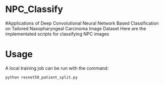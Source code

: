 # NPC_Classify
#Applications of Deep Convolutional Neural Network Based Classification on Tailored Nasopharyngeal Carcinoma Image Dataset
Here are the implementated scripts for classifying NPC images

# Usage
A local training job can be run with the command:
```bash
python resnet50_patient_split.py
```

